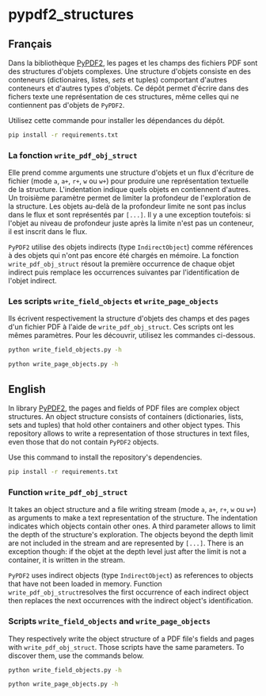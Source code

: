 # pypdf2_structures

## Français

Dans la bibliothèque [PyPDF2](https://pypi.org/project/PyPDF2/), les pages et
les champs des fichiers PDF sont des structures d'objets complexes. Une
structure d'objets consiste en des conteneurs (dictionaires, listes, *sets* et
tuples) comportant d'autres conteneurs et d'autres types d'objets. Ce dépôt
permet d'écrire dans des fichers texte une représentation de ces structures,
même celles qui ne contiennent pas d'objets de `PyPDF2`.

Utilisez cette commande pour installer les dépendances du dépôt.

```bash
pip install -r requirements.txt
```

### La fonction `write_pdf_obj_struct`

Elle prend comme arguments une structure d'objets et un flux d'écriture de
fichier (mode `a`, `a+`, `r+`, `w` ou `w+`) pour produire une représentation
textuelle de la structure. L'indentation indique quels objets en contiennent
d'autres. Un troisième paramètre permet de limiter la profondeur de
l'exploration de la structure. Les objets au-delà de la profondeur limite ne
sont pas inclus dans le flux et sont représentés par `[...]`. Il y a une
exception toutefois: si l'objet au niveau de profondeur juste après la limite
n'est pas un conteneur, il est inscrit dans le flux.

`PyPDF2` utilise des objets indirects (type `IndirectObject`) comme références
à des objets qui n'ont pas encore été chargés en mémoire. La fonction
`write_pdf_obj_struct` résout la première occurrence de chaque objet indirect
puis remplace les occurrences suivantes par l'identification de l'objet
indirect.

### Les scripts `write_field_objects` et `write_page_objects`

Ils écrivent respectivement la structure d'objets des champs et des pages d'un
fichier PDF à l'aide de `write_pdf_obj_struct`. Ces scripts ont les mêmes
paramètres. Pour les découvrir, utilisez les commandes ci-dessous.

```bash
python write_field_objects.py -h
```

```bash
python write_page_objects.py -h
```

## English

In library [PyPDF2](https://pypi.org/project/PyPDF2/), the pages and fields of
PDF files are complex object structures. An object structure consists of
containers (dictionaries, lists, sets and tuples) that hold other containers
and other object types. This repository allows to write a representation of
those structures in text files, even those that do not contain `PyPDF2`
objects.

Use this command to install the repository's dependencies.

```bash
pip install -r requirements.txt
```

### Function `write_pdf_obj_struct`

It takes an object structure and a file writing stream (mode `a`, `a+`, `r+`,
`w` ou `w+`) as arguments to make a text representation of the structure. The
indentation indicates which objects contain other ones. A third parameter
allows to limit the depth of the structure's exploration. The objects beyond
the depth limit are not included in the stream and are represented by `[...]`.
There is an exception though: if the objet at the depth level just after the
limit is not a container, it is written in the stream.

`PyPDF2` uses indirect objects (type `IndirectObject`) as references to objects
that have not been loaded in memory. Function `write_pdf_obj_struct`resolves
the first occurrence of each indirect object then replaces the next occurrences
with the indirect object's identification.

### Scripts `write_field_objects` and `write_page_objects`

They respectively write the object structure of a PDF file's fields and pages
with `write_pdf_obj_struct`. Those scripts have the same parameters. To
discover them, use the commands below.

```bash
python write_field_objects.py -h
```

```bash
python write_page_objects.py -h
```
